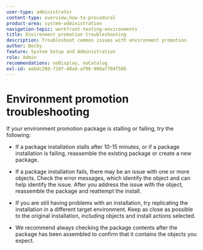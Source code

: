 ```yaml
---
user-type: administrator
content-type: overview;how-to-procedural
product-area: system-administration
navigation-topic: workfront-testing-environments
title: Environment promotion troubleshooting
description: Troubleshoot common issues with environment promotion.
author: Becky
feature: System Setup and Administration
role: Admin
recommendations: noDisplay, noCatalog
exl-id: aebdc208-710f-40ad-af96-906af704f505
---
```

# Environment promotion troubleshooting

If your environment promotion package is stalling or failing, try the following:

* If a package installation stalls after 10-15 minutes, or if a package installation is failing, reassemble the existing package or create a new package.

* If a package installation fails, there may be an issue with one or more objects. Check the error messages, which identify the object and can help identify the issue. After you address the issue with the object, reassemble the package and reattempt the install.

* If you are still having problems with an installation, try replicating the installation in a different target environment. Keep as close as possible to the original installation, including objects and install actions selected.

* We recommend always checking the package contents after the package has been assembled to confirm that it contains the objects you expect.
